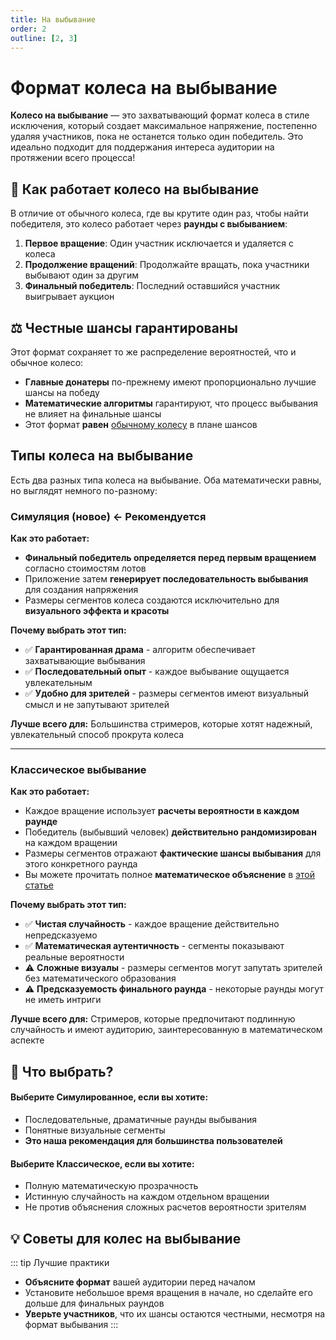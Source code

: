```yaml
---
title: На выбывание
order: 2
outline: [2, 3]
---
```


# Формат колеса на выбывание

**Колесо на выбывание** — это захватывающий формат колеса в стиле исключения, который создает максимальное напряжение, постепенно удаляя участников, пока не останется только один победитель. Это идеально подходит для поддержания интереса аудитории на протяжении всего процесса!

## 🎯 Как работает колесо на выбывание

В отличие от обычного колеса, где вы крутите один раз, чтобы найти победителя, это колесо работает через **раунды с выбыванием**:

1. **Первое вращение**: Один участник исключается и удаляется с колеса
2. **Продолжение вращений**: Продолжайте вращать, пока участники выбывают один за другим
3. **Финальный победитель**: Последний оставшийся участник выигрывает аукцион

## ⚖️ Честные шансы гарантированы

Этот формат сохраняет то же распределение вероятностей, что и обычное колесо:

- **Главные донатеры** по-прежнему имеют пропорционально лучшие шансы на победу
- **Математические алгоритмы** гарантируют, что процесс выбывания не влияет на финальные шансы
- Этот формат **равен** [обычному колесу](./1.normal.md) в плане шансов

## Типы колеса на выбывание

Есть два разных типа колеса на выбывание. Оба математически равны, но выглядят немного по-разному:

### Симуляция (новое) **← Рекомендуется**

**Как это работает:**

- **Финальный победитель определяется перед первым вращением** согласно стоимостям лотов
- Приложение затем **генерирует последовательность выбывания** для создания напряжения
- Размеры сегментов колеса создаются исключительно для **визуального эффекта и красоты**

**Почему выбрать этот тип:**

- ✅ **Гарантированная драма** - алгоритм обеспечивает захватывающие выбывания
- ✅ **Последовательный опыт** - каждое выбывание ощущается увлекательным
- ✅ **Удобно для зрителей** - размеры сегментов имеют визуальный смысл и не запутывают зрителей

**Лучше всего для:** Большинства стримеров, которые хотят надежный, увлекательный способ прокрута колеса

---

### Классическое выбывание

**Как это работает:**

- Каждое вращение использует **расчеты вероятности в каждом раунде**
- Победитель (выбывший человек) **действительно рандомизирован** на каждом вращении
- Размеры сегментов отражают **фактические шансы выбывания** для этого конкретного раунда
- Вы можете прочитать полное **математическое объяснение** в [этой статье](https://pointauc.com/assets/dropout_proof-60226c52.pdf)

**Почему выбрать этот тип:**

- ✅ **Чистая случайность** - каждое вращение действительно непредсказуемо
- ✅ **Математическая аутентичность** - сегменты показывают реальные вероятности
- ⚠️ **Сложные визуалы** - размеры сегментов могут запутать зрителей без математического образования
- ⚠️ **Предсказуемость финального раунда** - некоторые раунды могут не иметь интриги

**Лучше всего для:** Стримеров, которые предпочитают подлинную случайность и имеют аудиторию, заинтересованную в математическом аспекте

## 🤔 Что выбрать?

#### Выберите **Симулированное**, если вы хотите:

- Последовательные, драматичные раунды выбывания
- Понятные визуальные сегменты
- **Это наша рекомендация для большинства пользователей**

#### Выберите **Классическое**, если вы хотите:

- Полную математическую прозрачность
- Истинную случайность на каждом отдельном вращении
- Не против объяснения сложных расчетов вероятности зрителям

## 💡 Советы для колес на выбывание

::: tip Лучшие практики

- **Объясните формат** вашей аудитории перед началом
- Установите небольшое время вращения в начале, но сделайте его дольше для финальных раундов
- **Уверьте участников**, что их шансы остаются честными, несмотря на формат выбывания
  :::
